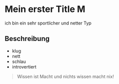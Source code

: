 # Mein erster Title M
ich bin ein sehr sportlicher und netter Typ

## Beschreibung
* klug
* nett
* schlau
* introvertiert


> Wissen ist Macht und nichts wissen macht nix!
